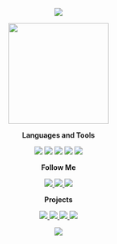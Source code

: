<p align="center">
    <img src="https://user-images.githubusercontent.com/49316522/129272986-cf007d18-8ab8-422e-887d-241c29346d73.png">
</p>

<p align="center">
    <img src="https://user-images.githubusercontent.com/49316522/129353735-c3d53822-73f0-4411-8d5f-5dfdef51bbb6.gif" width="200" height="200">
</p>

<p align="center">
  <b>Languages and Tools</b><br>
</p>

<p align="center">
    <img src="https://img.shields.io/badge/-C++-395781?style=for-the-badge&logo=c%2B%2B&logoColor=659ad2">
    <img src="https://img.shields.io/badge/-Qt-395781?style=for-the-badge&logo=Qt">
    <img src="https://img.shields.io/badge/-Python-395781?style=for-the-badge&logo=Python&logoColor=ffd849">
    <img src="https://img.shields.io/badge/-Django-395781?style=for-the-badge&logo=Django&logoColor=2ba977">
    <img src="https://img.shields.io/badge/-SQL-395781?style=for-the-badge&logo=PostgreSQL&logoColor=*">
</p>


<p align="center">
  <b>Follow Me</b><br>
</p>

<p align="center">
    <a href="https://www.linkedin.com/in/ildar-absalyamov-49602420a/">
    <img src="https://img.shields.io/badge/-LinkedIn-395781?style=for-the-badge&logo=linkedin">
    </a>
    <a href="https://t.me/glirynice">
    <img src="https://img.shields.io/badge/-Telegram-395781?style=for-the-badge&logo=telegram">
    </a>
    <a href="https://vk.com/gliry">
    <img src="https://img.shields.io/badge/-Vkontakte-395781?style=for-the-badge&logo=vk">
    </a>
        
</p>

<p align="center">
  <b>Projects</b><br>
</p>

<p align="center">
    <a href="https://github.com/gliry/Sweets">
    <img src="https://github-readme-stats.vercel.app/api/pin/?username=gliry&repo=Sweets&theme=tokyonight">
    </a>
    <a href="https://github.com/gliry/Yandex_school_cpp">
    <img src="https://github-readme-stats.vercel.app/api/pin/?username=gliry&repo=Yandex_school_cpp&theme=tokyonight">
    </a>
    <a href="https://github.com/gliry/Catch-the-ball">
    <img src="https://github-readme-stats.vercel.app/api/pin/?username=gliry&repo=Catch-the-ball&theme=tokyonight">
    </a>
    <a href="https://github.com/gliry/Qt_projects">
    <img src="https://github-readme-stats.vercel.app/api/pin/?username=gliry&repo=Qt_projects&theme=tokyonight">
    </a>
</p>

<p align="center">
    <img src="https://github-readme-stats.vercel.app/api?username=gliry&show_icons=true&theme=tokyonight">
</p>










